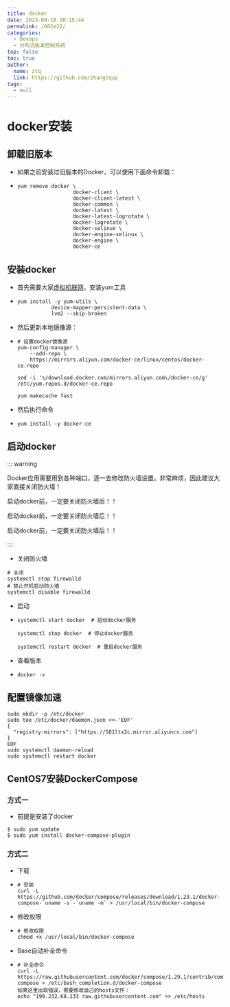 ```yaml
---
title: docker
date: 2023-09-18 20:15:44
permalink: /602e22/
categories: 
  - Devops
  - 分布式版本控制系统
top: false
toc: true
author: 
  name: ztq
  link: https://github.com/zhangtqup
tags: 
  - null
---
```


# docker安装



## 卸载旧版本

- 如果之前安装过旧版本的Docker，可以使用下面命令卸载：

- ```shell
  yum remove docker \
                    docker-client \
                    docker-client-latest \
                    docker-common \
                    docker-latest \
                    docker-latest-logrotate \
                    docker-logrotate \
                    docker-selinux \
                    docker-engine-selinux \
                    docker-engine \
                    docker-ce
  
  ```

## 安装docker

- 首先需要大家[虚拟机联网](https://so.csdn.net/so/search?q=虚拟机联网&spm=1001.2101.3001.7020)，安装yum工具

- ```shell
  yum install -y yum-utils \
             device-mapper-persistent-data \
             lvm2 --skip-broken
  
  ```

- 然后更新本地镜像源：

- ```
  # 设置docker镜像源
  yum-config-manager \
      --add-repo \
      https://mirrors.aliyun.com/docker-ce/linux/centos/docker-ce.repo
      
  sed -i 's/download.docker.com/mirrors.aliyun.com\/docker-ce/g' /etc/yum.repos.d/docker-ce.repo
  
  yum makecache fast
  
  ```

- 然后执行命令

- ```shell
  yum install -y docker-ce
  ```

## 启动docker

::: warning

Docker应用需要用到各种端口，逐一去修改防火墙设置。非常麻烦，因此建议大家直接关闭防火墙！

启动docker前，一定要关闭防火墙后！！

启动docker前，一定要关闭防火墙后！！

启动docker前，一定要关闭防火墙后！！

:::

- 关闭防火墙

```
# 关闭
systemctl stop firewalld
# 禁止开机启动防火墙
systemctl disable firewalld

```



- 启动

- ```shell
  systemctl start docker  # 启动docker服务
  
  systemctl stop docker  # 停止docker服务
  
  systemctl restart docker  # 重启docker服务
  
  ```

- 查看版本

- ```shell
  docker -v
  ```

## 配置镜像加速

```shell
sudo mkdir -p /etc/docker
sudo tee /etc/docker/daemon.json <<-'EOF'
{
  "registry-mirrors": ["https://581ltx2c.mirror.aliyuncs.com"]
}
EOF
sudo systemctl daemon-reload
sudo systemctl restart docker

```

## CentOS7安装DockerCompose

### 方式一

- 前提是安装了docker

```shell
$ sudo yum update
$ sudo yum install docker-compose-plugin

```



### 方式二



- 下载

- ```shell
  # 安装
  curl -L https://github.com/docker/compose/releases/download/1.23.1/docker-compose-`uname -s`-`uname -m` > /usr/local/bin/docker-compose
  ```

- 修改权限

- ```shell
  # 修改权限
  chmod +x /usr/local/bin/docker-compose
  
  ```

- Base自动补全命令

- ```shell
  # 补全命令
  curl -L https://raw.githubusercontent.com/docker/compose/1.29.1/contrib/completion/bash/docker-compose > /etc/bash_completion.d/docker-compose
  如果这里出现错误，需要修改自己的hosts文件：
  echo "199.232.68.133 raw.githubusercontent.com" >> /etc/hosts
  
  ```

  
